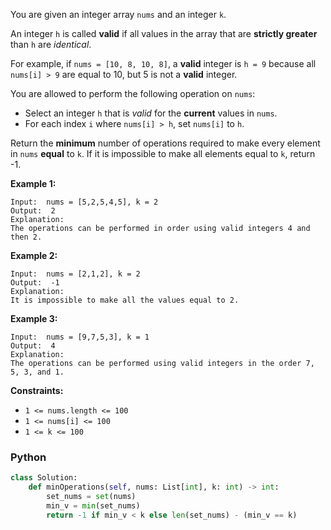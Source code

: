You are given an integer array  `nums`  and an integer  `k`.

An integer  `h`  is called  **valid**  if all values in the array that are  **strictly greater**  than  `h`  are
_identical_.

For example, if  `nums = [10, 8, 10, 8]`, a  **valid**  integer is  `h = 9`  because all  `nums[i] > 9` are equal to 10,
but 5 is not a  **valid**  integer.

You are allowed to perform the following operation on  `nums`:

- Select an integer  `h`  that is  _valid_  for the  **current**  values in  `nums`.
- For each index  `i`  where  `nums[i] > h`, set  `nums[i]`  to  `h`.

Return the  **minimum**  number of operations required to make every element in  `nums`  **equal**  to  `k`. If it is
impossible to make all elements equal to  `k`, return -1.

**Example 1:**

```
Input:  nums = [5,2,5,4,5], k = 2
Output:  2
Explanation:
The operations can be performed in order using valid integers 4 and then 2.
```

**Example 2:**

```
Input:  nums = [2,1,2], k = 2
Output:  -1
Explanation:
It is impossible to make all the values equal to 2.
```

**Example 3:**

```
Input:  nums = [9,7,5,3], k = 1
Output:  4
Explanation:
The operations can be performed using valid integers in the order 7, 5, 3, and 1.
```

**Constraints:**

- `1 <= nums.length <= 100`
- `1 <= nums[i] <= 100`
- `1 <= k <= 100`

### Python

```py
class Solution:
    def minOperations(self, nums: List[int], k: int) -> int:
        set_nums = set(nums)
        min_v = min(set_nums)
        return -1 if min_v < k else len(set_nums) - (min_v == k)
```